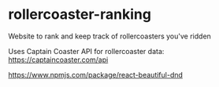 # rollercoaster-ranking
Website to rank and keep track of rollercoasters you've ridden 

Uses Captain Coaster API for rollercoaster data:
https://captaincoaster.com/api 


https://www.npmjs.com/package/react-beautiful-dnd